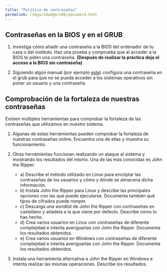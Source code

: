 ```yaml
---
title: "Política de contraseñas"
permalink: /seguridadgm/u06/password.html
---
```


## Contraseñas en la BIOS y en el GRUB

1. Investiga cómo añadir una contraseña a la BIOS del ordenador de tu casa o del instituto. Haz una prueba y comprueba que al acceder a la BIOS te piden una contraseña. **(Después de realizar la práctica deja el acceso a la BIOS sin contraseña)**

2. Siguiendo algún manual (por ejemplo [este](https://www.megamanuales.es/como-poner-contrasena-al-grub-2/)) configura una contraseña en el grub para que no se pueda acceder a los sistemas operativos sin poner un usuario y una contraseña.

## Comprobación de la fortaleza de nuestras contraseñas

Existen múltiples herramientas para comprobar la fortaleza de las contraseñas que utilizamos en nuestro sistema.

1. Algunas de estas herramientas pueden comprobar la fortaleza de nuestras contraseñas online. Encuentra una de ellas y muestra su funcionamiento.

2. Otras herramientas funcionan realizando un ataque al sistema y mostrando los resultados del mismo. Una de las más conocidas es John the Ripper.

    * a) Describe el método utilizado en Linux para encriptar las contraseñas de los usuarios y cómo y dónde se almacena dicha información.
    * b) Instala John the Ripper para Linux y describe las principales opciones con las que puede ejecutarse. Documenta también qué tipos de cifrados puede romper.
    * c) Descarga una *wordlist* de John the Ripper con contraseñas en castellano y añádela a la que viene por defecto. Describe cómo lo has hecho.
    * d) Crea varios usuarios en Linux con contraseñas de diferente complejidad e intenta averiguarlas con John the Ripper. Documenta los resultados obtenidos.
    * e) Crea varios usuarios en Windows con contraseñas de diferente complejidad e intenta averiguarlas con John the Ripper. Documenta los resultados obtenidos.

3. Instala una herramienta alternativa a John the Ripper en Windows e intenta realizar las mismas operaciones. Describe los resultados.
